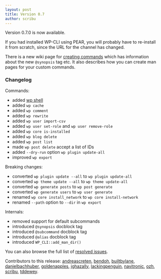 ```yaml
---
layout: post
title: Version 0.7
author: scribu
---
```

Version 0.7.0 is now available.

If you had installed WP-CLI using PEAR, you will probably have to re-install it from scratch, since the URL for the channel has changed.

There is a new wiki page for [creating commands](https://github.com/wp-cli/wp-cli/wiki/Creating-Commands) which has information about the new `@synopsis` tag etc. It also describes how you can create man pages for your custom commands.

### Changelog 

Commands:

- added [wp shell](/blog/wp-shell.html)
- added `wp cache`
- added `wp comment`
- added `wp rewrite`
- added `wp user import-csv`
- added `wp user set-role` and `wp user remove-role`
- added `wp core is-installed`
- added `wp blog delete`
- added `wp post list`
- made `wp post delete` accept a list of IDs
- added `--dry-run` option `wp plugin update-all`
- improved `wp export`

Breaking changes:

- converted `wp plugin update --all` to `wp plugin update-all`
- converted `wp theme update --all` to `wp theme update-all`
- converted `wp generate posts` to `wp post generate`
- converted `wp generate users` to `wp user generate`
- renamed `wp core install_network` to `wp core install-network`
- renamed `--path` option to `--dir` in `wp export`

Internals:

- removed support for default subcommands
- introduced `@synopsis` docblock tag
- introduced `@subcommand` docblock tag
- introduced `@alias` docblock tag
- introduced `WP_CLI::add_man_dir()`

You can also browse the full list of [resolved issues](https://github.com/wp-cli/wp-cli/issues?milestone=5&state=closed).

Contributors to this release: [andreascreten](http://github.com/andreascreten), [bendoh](http://github.com/bendoh), [builtbylane](http://github.com/builtbylane), [danielbachhuber](http://github.com/danielbachhuber), [goldenapples](http://github.com/goldenapples), [jghazally](http://github.com/jghazally), [lackingpenguin](http://github.com/lackingpenguin), [navitronic](http://github.com/navitronic), [ozh](http://github.com/ozh), [scribu](http://github.com/scribu), [tddewey](http://github.com/tddewey).
